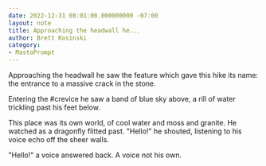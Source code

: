 ```yaml
---
date: 2022-12-31 08:01:00.000000000 -07:00
layout: note
title: Approaching the headwall he...
author: Brett Kosinski
category:
- MastoPrompt
---
```

Approaching the headwall he saw the feature which gave this hike its name: the entrance to a massive crack in the stone.

Entering the #crevice he saw a band of blue sky above, a rill of water trickling past his feet below.

This place was its own world, of cool water and moss and granite. He watched as a dragonfly flitted past. "Hello!" he shouted, listening to his voice echo off the sheer walls.

"Hello!" a voice answered back. A voice not his own.